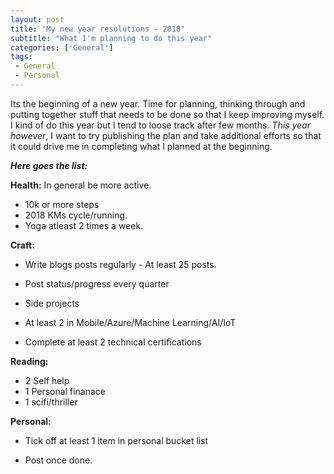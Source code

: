 ```yaml
---
layout: post
title: "My new year resolutions - 2018"
subtitle: "What I'm planning to do this year"
categories: ['General']
tags:
 - General
 - Personal
---
```


Its the beginning of a new year. Time for planning, thinking through and putting together stuff that needs to be done so that I keep improving myself. I kind of do this year but I tend to loose track after few months. _This year however_, I want to try publishing the plan and take additional efforts so that it could drive me in completing what I planned at the beginning.

_***Here goes the list:***_

**Health:**
In general be more active.  
 - 10k or more steps 
 - 2018 KMs cycle/running.
 - Yoga atleast 2 times a week.

**Craft:** 
* Write blogs posts regularly - At least 25 posts.
 - Post status/progress every quarter

* Side projects
 - At least 2 in Mobile/Azure/Machine Learning/AI/IoT

* Complete at least 2 technical certifications

**Reading:**
  - 2 Self help
  - 1 Personal finanace
  - 1 scifi/thriller

**Personal:**
* Tick off at least 1 item in personal bucket list
 - Post once done.

